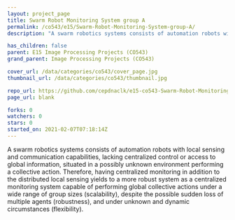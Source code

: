 ```yaml
---
layout: project_page
title: Swarm Robot Monitoring System group A
permalink: /co543/e15/Swarm-Robot-Monitoring-System-group-A/
description: "A swarm robotics systems consists of automation robots with local sensing and communication capabilities, lacking centralized control or access to global information, situated in a possibly unknown environment performing a collective action. Therefore, having centralized monitoring in addition to the distributed local sensing yields to a more robust system as a centralized monitoring system capable of performing global collective actions under a wide range of group sizes (scalability), despite the possible sudden loss of multiple agents (robustness), and under unknown and dynamic circumstances (flexibility)."

has_children: false
parent: E15 Image Processing Projects (CO543)
grand_parent: Image Processing Projects (CO543)

cover_url: /data/categories/co543/cover_page.jpg
thumbnail_url: /data/categories/co543/thumbnail.jpg

repo_url: https://github.com/cepdnaclk/e15-co543-Swarm-Robot-Monitoring-System-group-A
page_url: blank

forks: 0
watchers: 0
stars: 0
started_on: 2021-02-07T07:18:14Z
---
```

A swarm robotics systems consists of automation robots with local sensing and communication capabilities, lacking centralized control or access to global information, situated in a possibly unknown environment performing a collective action. Therefore, having centralized monitoring in addition to the distributed local sensing yields to a more robust system as a centralized monitoring system capable of performing global collective actions under a wide range of group sizes (scalability), despite the possible sudden loss of multiple agents (robustness), and under unknown and dynamic circumstances (flexibility).

